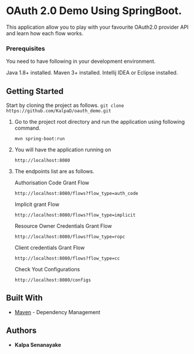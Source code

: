 # OAuth 2.0 Demo Using SpringBoot.

This application allow you to play with your favourite OAuth2.0 provider API and learn how each flow works.

### Prerequisites

You need to have following in your development environment.

Java 1.8+ installed.
Maven 3+ installed.
Intellij IDEA or Eclipse installed.

## Getting Started

Start by cloning the project as follows.
    ```
    git clone https://github.com/KalpaD/oauth_demo.git
    ```

1. Go to the project root directory and run the application using following command.

    ```
    mvn spring-boot:run
    ```

2. You will have the application running on

    ```
    http://localhost:8080
    ```

3. The endpoints list are as follows.

    Authorisation Code Grant Flow
    ```
    http://localhost:8080/flows?flow_type=auth_code
    ```
    Implicit grant Flow
    ```
    http://localhost:8080/flows?flow_type=implicit
    ```
    Resource Owner Credentials Grant Flow
    ```
    http://localhost:8080/flows?flow_type=ropc
    ```
    Client credentials Grant Flow
    ```
    http://localhost:8080/flows?flow_type=cc
    ```

    Check Yout Configurations
    ```
    http://localhost:8080/configs
    ```


## Built With
* [Maven](https://maven.apache.org/) - Dependency Management

## Authors

* **Kalpa Senanayake**
